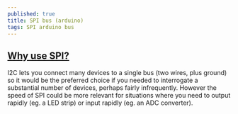 ```yaml
---
published: true
title: SPI bus (arduino)
tags: SPI arduino bus
---
```

## [Why use SPI?](https://arduino.stackexchange.com/a/16349)

I2C lets you connect many devices to a single bus (two wires, plus ground) so it would be the preferred choice if you needed to interrogate a substantial number of devices, perhaps fairly infrequently. However the speed of SPI could be more relevant for situations where you need to output rapidly (eg. a LED strip) or input rapidly (eg. an ADC converter).
